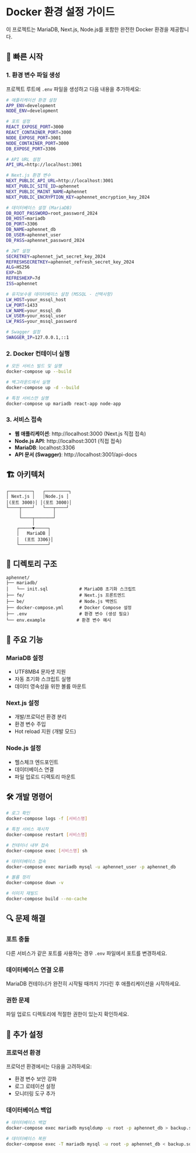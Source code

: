 # Docker 환경 설정 가이드

이 프로젝트는 MariaDB, Next.js, Node.js를 포함한 완전한 Docker 환경을 제공합니다.

## 🚀 빠른 시작

### 1. 환경 변수 파일 생성

프로젝트 루트에 `.env` 파일을 생성하고 다음 내용을 추가하세요:

```bash
# 애플리케이션 환경 설정
APP_ENV=development
NODE_ENV=development

# 포트 설정
REACT_EXPOSE_PORT=3000
REACT_CONTAINER_PORT=3000
NODE_EXPOSE_PORT=3001
NODE_CONTAINER_PORT=3000
DB_EXPOSE_PORT=3306

# API URL 설정
API_URL=http://localhost:3001

# Next.js 환경 변수
NEXT_PUBLIC_API_URL=http://localhost:3001
NEXT_PUBLIC_SITE_ID=aphennet
NEXT_PUBLIC_MAINT_NAME=Aphennet
NEXT_PUBLIC_ENCRYPTION_KEY=aphennet_encryption_key_2024

# 데이터베이스 설정 (MariaDB)
DB_ROOT_PASSWORD=root_password_2024
DB_HOST=mariadb
DB_PORT=3306
DB_NAME=aphennet_db
DB_USER=aphennet_user
DB_PASS=aphennet_password_2024

# JWT 설정
SECRETKEY=aphennet_jwt_secret_key_2024
REFRESHSECRETKEY=aphennet_refresh_secret_key_2024
ALG=HS256
EXP=1h
REFRESHEXP=7d
ISS=aphennet

# 유지보수용 데이터베이스 설정 (MSSQL - 선택사항)
LW_HOST=your_mssql_host
LW_PORT=1433
LW_NAME=your_mssql_db
LW_USER=your_mssql_user
LW_PASS=your_mssql_password

# Swagger 설정
SWAGGER_IP=127.0.0.1,::1
```

### 2. Docker 컨테이너 실행

```bash
# 모든 서비스 빌드 및 실행
docker-compose up --build

# 백그라운드에서 실행
docker-compose up -d --build

# 특정 서비스만 실행
docker-compose up mariadb react-app node-app
```

### 3. 서비스 접속

- **웹 애플리케이션**: http://localhost:3000 (Next.js 직접 접속)
- **Node.js API**: http://localhost:3001 (직접 접속)
- **MariaDB**: localhost:3306
- **API 문서 (Swagger)**: http://localhost:3001/api-docs

## 🏗️ 아키텍처

```
┌─────────┐   ┌─────────┐
│ Next.js │   │Node.js │
│(포트 3000)│ │(포트 3000)│
└────┬────┘   └───┬────┘
     │            │
     └────┬───────┘
          │
    ┌─────▼─────┐
    │   MariaDB │
    │  (포트 3306)│
    └───────────┘
```

## 📁 디렉토리 구조

```
aphennet/
├── mariadb/
│   └── init.sql            # MariaDB 초기화 스크립트
├── fe/                     # Next.js 프론트엔드
├── be/                     # Node.js 백엔드
├── docker-compose.yml      # Docker Compose 설정
├── .env                    # 환경 변수 (생성 필요)
└── env.example            # 환경 변수 예시
```

## 🔧 주요 기능

### MariaDB 설정
- UTF8MB4 문자셋 지원
- 자동 초기화 스크립트 실행
- 데이터 영속성을 위한 볼륨 마운트

### Next.js 설정
- 개발/프로덕션 환경 분리
- 환경 변수 주입
- Hot reload 지원 (개발 모드)

### Node.js 설정
- 헬스체크 엔드포인트
- 데이터베이스 연결
- 파일 업로드 디렉토리 마운트

## 🛠️ 개발 명령어

```bash
# 로그 확인
docker-compose logs -f [서비스명]

# 특정 서비스 재시작
docker-compose restart [서비스명]

# 컨테이너 내부 접속
docker-compose exec [서비스명] sh

# 데이터베이스 접속
docker-compose exec mariadb mysql -u aphennet_user -p aphennet_db

# 볼륨 정리
docker-compose down -v

# 이미지 재빌드
docker-compose build --no-cache
```

## 🔍 문제 해결

### 포트 충돌
다른 서비스가 같은 포트를 사용하는 경우 `.env` 파일에서 포트를 변경하세요.

### 데이터베이스 연결 오류
MariaDB 컨테이너가 완전히 시작될 때까지 기다린 후 애플리케이션을 시작하세요.

### 권한 문제
파일 업로드 디렉토리에 적절한 권한이 있는지 확인하세요.

## 📝 추가 설정

### 프로덕션 환경
프로덕션 환경에서는 다음을 고려하세요:
- 환경 변수 보안 강화
- 로그 로테이션 설정
- 모니터링 도구 추가

### 데이터베이스 백업
```bash
# 데이터베이스 백업
docker-compose exec mariadb mysqldump -u root -p aphennet_db > backup.sql

# 데이터베이스 복원
docker-compose exec -T mariadb mysql -u root -p aphennet_db < backup.sql
```
